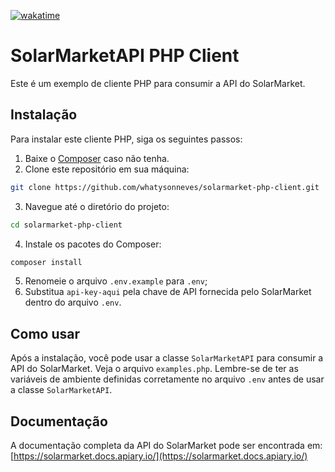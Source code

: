 [![wakatime](https://wakatime.com/badge/user/4e5fbddb-4ea8-4113-a874-b77006bb78dc/project/415517ee-17f8-4cb4-ae48-8dbb62157539.svg)](https://wakatime.com/badge/user/4e5fbddb-4ea8-4113-a874-b77006bb78dc/project/415517ee-17f8-4cb4-ae48-8dbb62157539)

SolarMarketAPI PHP Client
=========================

Este é um exemplo de cliente PHP para consumir a API do SolarMarket.

Instalação
----------

Para instalar este cliente PHP, siga os seguintes passos:

1.  Baixe o [Composer](https://getcomposer.org/) caso não tenha.
2.  Clone este repositório em sua máquina:

```bash
git clone https://github.com/whatysonneves/solarmarket-php-client.git
```

3.  Navegue até o diretório do projeto:

```bash
cd solarmarket-php-client
```

4.  Instale os pacotes do Composer:

```bash
composer install
```

5.  Renomeie o arquivo `.env.example` para `.env`;
6.  Substitua `api-key-aqui` pela chave de API fornecida pelo SolarMarket dentro do arquivo `.env`.

Como usar
---------

Após a instalação, você pode usar a classe `SolarMarketAPI` para consumir a API do SolarMarket. Veja o arquivo `examples.php`.
Lembre-se de ter as variáveis de ambiente definidas corretamente no arquivo `.env` antes de usar a classe `SolarMarketAPI`.

Documentação
------------

A documentação completa da API do SolarMarket pode ser encontrada em: [https://solarmarket.docs.apiary.io/](https://solarmarket.docs.apiary.io/)

